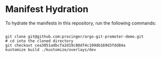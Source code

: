 
# Manifest Hydration

To hydrate the manifests in this repository, run the following commands:

```shell

git clone git@github.com:procinger/argo-git-promoter-demo.git
# cd into the cloned directory
git checkout cea3051adbcfa2d19c80df4c109db169d3fdd84a
kustomize build ./kustomize/overlays/dev
```